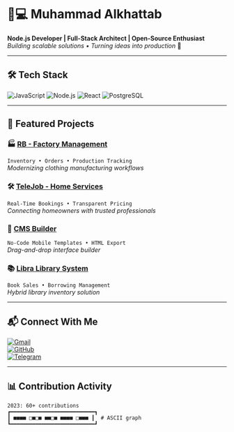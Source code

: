 # 👨💻 Muhammad Alkhattab 
**Node.js Developer | Full-Stack Architect | Open-Source Enthusiast**  
*Building scalable solutions • Turning ideas into production* 🚀  

---

## 🛠️ **Tech Stack**  
![JavaScript](https://img.shields.io/badge/-JavaScript-F7DF1E?logo=javascript&logoColor=black)
![Node.js](https://img.shields.io/badge/-Node.js-339933?logo=nodedotjs&logoColor=white)
![React](https://img.shields.io/badge/-React-61DAFB?logo=react&logoColor=black)
![PostgreSQL](https://img.shields.io/badge/-PostgreSQL-4169E1?logo=postgresql&logoColor=white)

---

## 🚀 **Featured Projects**

### 🏭 [RB - Factory Management](https://github.com/muhammad0936/RB)  
`Inventory • Orders • Production Tracking`  
*Modernizing clothing manufacturing workflows*

### 🛠️ [TeleJob - Home Services](https://github.com/muhammad0936/TeleJob)  
`Real-Time Bookings • Transparent Pricing`  
*Connecting homeowners with trusted professionals*

### 📱 [CMS Builder](https://github.com/muhammad0936/CMS)  
`No-Code Mobile Templates • HTML Export`  
*Drag-and-drop interface builder*

### 📚 [Libra Library System](https://github.com/muhammad0936/Library)  
`Book Sales • Borrowing Management`  
*Hybrid library inventory solution*

---

## 📬 **Connect With Me**  
[![Gmail](https://img.shields.io/badge/-Email-D14836?logo=gmail&logoColor=white)](mailto:muhammadalkhattab2000@gmail.com)  
[![GitHub](https://img.shields.io/badge/-GitHub-181717?logo=github)](https://github.com/muhammad0936)  
[![Telegram](https://img.shields.io/badge/-Telegram-26A5E4?logo=telegram)](https://t.me/muhammadkhattab09)  

---

## 📊 **Contribution Activity**  
```text
2023: 60+ contributions
┏━━━━━━━━━━━━━━━━━━━━━━━━━━━┓
┃ ■■■■ □■□■ ■■□■ ■■■■ □■■■ ┃  # ASCII graph
┗━━━━━━━━━━━━━━━━━━━━━━━━━━━┛
